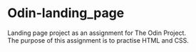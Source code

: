 # Odin-landing_page  
 Landing page project as an assignment for The Odin Project.  
 The purpose of this assignment is to practise HTML and CSS.

